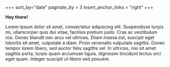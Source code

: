 +++
sort_by="date"
paginate_by = 3
insert_anchor_links = "right"
+++

<span class='dark:text-blue-400 text-blue-600'>**Hey there!</span>**

Lorem ipsum dolor sit amet, consectetur adipiscing elit. Suspendisse turpis mi, ullamcorper quis dui vitae, facilisis pretium justo. Cras ac vestibulum nisi. Donec blandit nec arcu vel ultrices. Etiam massa est, suscipit eget lobortis sit amet, vulputate a diam. Proin venenatis vulputate sagittis. Donec tempor lorem libero, sed auctor felis sagittis vel. In ultrices, nisi sit amet sagittis porta, turpis quam accumsan ligula, dignissim tincidunt lectus orci eget quam. Integer suscipit ut libero sed posuere. 